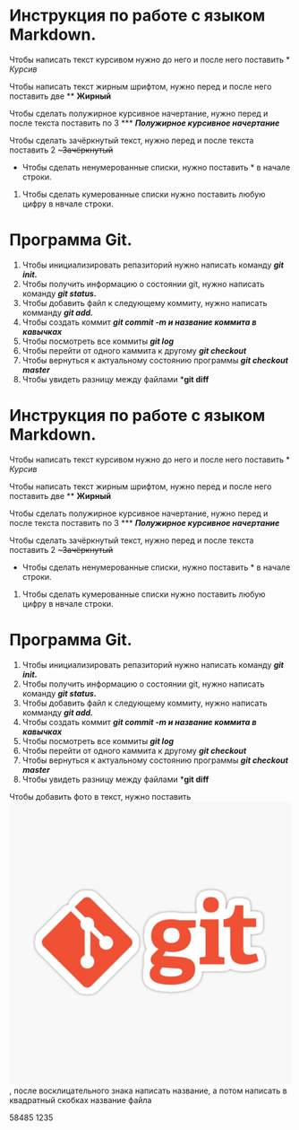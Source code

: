 # Инструкция по работе с языком Markdown.

Чтобы написать текст курсивом нужно до него и после него поставить * *Курсив*

Чтобы написать текст жирным шрифтом, нужно перед и после него поставить две ** **Жирный**

Чтобы сделать полужирное курсивное начертание, нужно перед и после текста поставить по 3 ***  ***Полужирное курсивное начертание***

Чтобы сделать зачёркнутый текст, нужно перед и после текста поставить 2 ~~~Зачёркнутый~~

* Чтобы сделать ненумерованные списки, нужно поставить * в начале строки.

1. Чтобы сделать кумерованные списки нужно поставить любую цифру в нвчале строки.

# Программа Git.

1. Чтобы инициализировать репазиторий нужно написать команду ***git init.***
2. Чтобы получить информацию о состоянии git, нужно написать команду ***git status.***
3. Чтобы добавить файл к следующему коммиту, нужно написать комманду ***git add.***
4. Чтобы создать коммит ***git commit -m и название коммита в кавычках***
5. Чтобы посмотреть все коммиты ***git log***
6. Чтобы перейти от одного каммита к другому ***git checkout***
7. Чтобы вернуться к актуальному состоянию программы ***git checkout master***
8. Чтобы увидеть разницу между файлами ***git diff**

# Инструкция по работе с языком Markdown.

Чтобы написать текст курсивом нужно до него и после него поставить * *Курсив*

Чтобы написать текст жирным шрифтом, нужно перед и после него поставить две ** **Жирный**

Чтобы сделать полужирное курсивное начертание, нужно перед и после текста поставить по 3 ***  ***Полужирное курсивное начертание***

Чтобы сделать зачёркнутый текст, нужно перед и после текста поставить 2 ~~~Зачёркнутый~~

* Чтобы сделать ненумерованные списки, нужно поставить * в начале строки.

1. Чтобы сделать кумерованные списки нужно поставить любую цифру в нвчале строки.

# Программа Git.

1. Чтобы инициализировать репазиторий нужно написать команду ***git init.***
2. Чтобы получить информацию о состоянии git, нужно написать команду ***git status.***
3. Чтобы добавить файл к следующему коммиту, нужно написать комманду ***git add.***
4. Чтобы создать коммит ***git commit -m и название коммита в кавычках***
5. Чтобы посмотреть все коммиты ***git log***
6. Чтобы перейти от одного каммита к другому ***git checkout***
7. Чтобы вернуться к актуальному состоянию программы ***git checkout master***
8. Чтобы увидеть разницу между файлами ***git diff**

Чтобы добавить фото в текст, нужно поставить ![фото](st%2Csmall%2C507x507-pad%2C600x600%2Cf8f8f8.jpg), после восклицательного знака написать название, а потом написать в квадратный скобках название файла

58485
1235

